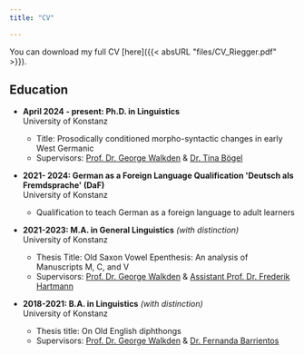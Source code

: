 ```yaml
---
title: "CV"

---
```


You can download my full CV [here]({{< absURL "files/CV_Riegger.pdf" >}}).


## Education

- **April 2024 - present: Ph.D. in Linguistics**  
  University of Konstanz  
	- Title: Prosodically conditioned morpho-syntactic changes in early West Germanic
	- Supervisors: [Prof. Dr. George Walkden](http://walkden.space) & [Dr. Tina Bögel](https://ling.sprachwiss.uni-konstanz.de/pages/home/boegel/)  

- **2021- 2024: German as a Foreign Language Qualification 'Deutsch als Fremdsprache' (DaF)**  
  University of Konstanz 
	- Qualification to teach German as a foreign language to adult learners 

- **2021-2023: M.A. in General Linguistics** *(with distinction)*   
  University of Konstanz 
	- Thesis Title: Old Saxon Vowel Epenthesis: An analysis of Manuscripts M, C, and V 
	- Supervisors: [Prof. Dr. George Walkden](http://walkden.space) & [Assistant Prof. Dr. Frederik Hartmann](https://frithureiks.github.io)

- **2018-2021: B.A. in Linguistics** *(with distinction)*   
  University of Konstanz 
	- Thesis title: On Old English diphthongs
	- Supervisors: [Prof. Dr. George Walkden](http://walkden.space) & [Dr. Fernanda Barrientos](https://www.fernandabarrientos.cl)
